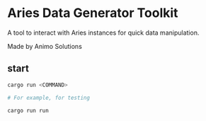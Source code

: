 # Aries Data Generator Toolkit

A tool to interact with Aries instances for quick data manipulation.

Made by Animo Solutions

## start

```bash
cargo run <COMMAND>

# For example, for testing

cargo run run
```
